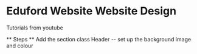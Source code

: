 # Eduford Website Website Design

Tutorials from youtube

** Steps
** Add the section class Header
-- set up the background image and colour
